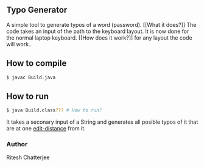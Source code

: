## Typo Generator
A simple tool to generate typos of a word (password). [[What it does?]]
The code takes an input of the path to the keyboard layout.  It is now done for
the normal laptop keyboard. [[How does it work?]]
for any layout the code will work..  

## How to compile
```bash
$ javac Build.java
```

## How to run  
```bash
$ java Build.class??? # How to run?
```



It takes a seconary input of a String and generates all posible typos of it that
are at one [edit-distance](https://en.wikipedia.org/wiki/Edit_distance) from it.


### Author  

Ritesh Chatterjee
